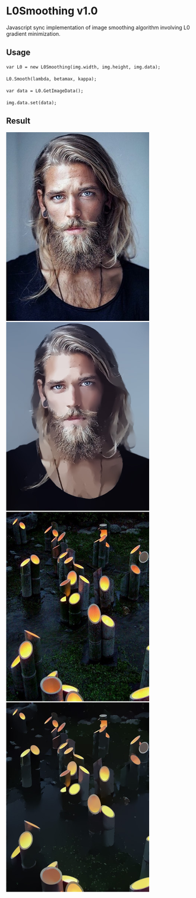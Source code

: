 # L0Smoothing v1.0
Javascript sync implementation of image smoothing algorithm involving L0 gradient minimization.

## Usage
    var L0 = new L0Smoothing(img.width, img.height, img.data);
    
    L0.Smooth(lambda, betamax, kappa);
    
    var data = L0.GetImageData();
    
    img.data.set(data);

## Result
![](https://github.com/SimbaScorpio/L0Smoothing/raw/master/img/model.jpg)
![](https://github.com/SimbaScorpio/L0Smoothing/raw/master/img/model_result.jpg) <br/>
![](https://github.com/SimbaScorpio/L0Smoothing/raw/master/img/scene.jpg)
![](https://github.com/SimbaScorpio/L0Smoothing/raw/master/img/scene_result.jpg)
